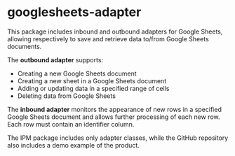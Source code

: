 # googlesheets-adapter

This package includes inbound and outbound adapters for Google Sheets, allowing respectively to save and retrieve data to/from Google Sheets documents.

The **outbound adapter** supports:

* Creating a new Google Sheets document
* Creating a new sheet in a Google Sheets document
* Adding or updating data in a specified range of cells
* Deleting data from Google Sheets
  
The **inbound adapter** monitors the appearance of new rows in a specified Google Sheets document and allows further processing of each new row. Each row must contain an identifier column.

The IPM package includes only adapter classes, while the GitHub repository also includes a demo example of the product.
